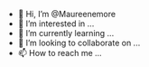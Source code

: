 - 👋 Hi, I’m @Maureenemore
- 👀 I’m interested in ...
- 🌱 I’m currently learning ...
- 💞️ I’m looking to collaborate on ...
- 📫 How to reach me ...

<!---
Maureenemore/Maureenemore is a ✨ special ✨ repository because its `README.md` (this file) appears on your GitHub profile.
You can click the Preview link to take a look at your changes.
--->
